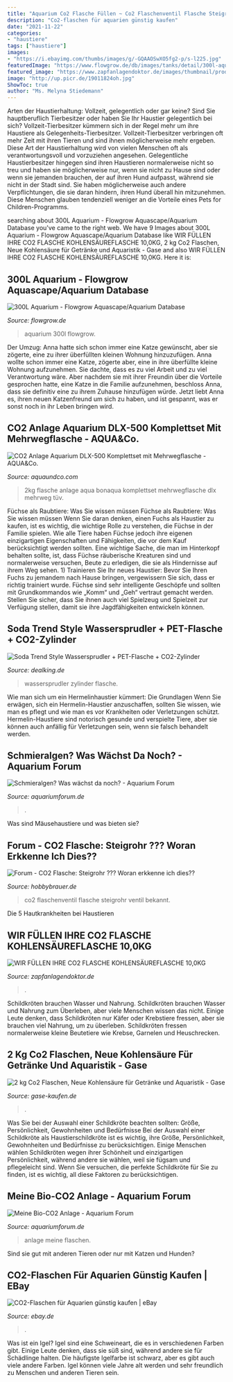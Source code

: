 ```yaml
---
title: "Aquarium Co2 Flasche Füllen ~ Co2 Flaschenventil Flasche Steigrohr Ventil Bekannt"
description: "Co2-flaschen für aquarien günstig kaufen"
date: "2021-11-22"
categories:
- "haustiere"
tags: ["haustiere"]
images:
- "https://i.ebayimg.com/thumbs/images/g/-GQAAOSwXO5fg2-p/s-l225.jpg"
featuredImage: "https://www.flowgrow.de/db/images/tanks/detail/300l-aquarium-51bc42fa63596.jpg"
featured_image: "https://www.zapfanlagendoktor.de/images/thumbnail/produkte/xlarge/neue/200688_0.jpg"
image: "http://up.picr.de/19011824oh.jpg"
ShowToc: true
author: "Ms. Melyna Stiedemann"
---
```



Arten der Haustierhaltung: Vollzeit, gelegentlich oder gar keine?
Sind Sie hauptberuflich Tierbesitzer oder haben Sie Ihr Haustier gelegentlich bei sich? Vollzeit-Tierbesitzer kümmern sich in der Regel mehr um ihre Haustiere als Gelegenheits-Tierbesitzer. Vollzeit-Tierbesitzer verbringen oft mehr Zeit mit ihren Tieren und sind ihnen möglicherweise mehr ergeben. Diese Art der Haustierhaltung wird von vielen Menschen oft als verantwortungsvoll und vorzuziehen angesehen.
Gelegentliche Haustierbesitzer hingegen sind ihren Haustieren normalerweise nicht so treu und haben sie möglicherweise nur, wenn sie nicht zu Hause sind oder wenn sie jemanden brauchen, der auf ihren Hund aufpasst, während sie nicht in der Stadt sind. Sie haben möglicherweise auch andere Verpflichtungen, die sie daran hindern, ihren Hund überall hin mitzunehmen. Diese Menschen glauben tendenziell weniger an die Vorteile eines Pets for Children-Programms.

	

		
searching about 300L Aquarium - Flowgrow Aquascape/Aquarium Database you've came to the right web. We have 9 Images about 300L Aquarium - Flowgrow Aquascape/Aquarium Database like WIR FÜLLEN IHRE CO2 FLASCHE KOHLENSÄUREFLASCHE 10,0KG, 2 kg Co2 Flaschen, Neue Kohlensäure für Getränke und Aquaristik - Gase and also WIR FÜLLEN IHRE CO2 FLASCHE KOHLENSÄUREFLASCHE 10,0KG. Here it is:
		
    
## 300L Aquarium - Flowgrow Aquascape/Aquarium Database

<img loading=lazy src="https://www.flowgrow.de/db/images/tanks/detail/300l-aquarium-51bc42fa63596.jpg" onerror="this.onerror=null;this.src='https://tse1.mm.bing.net/th?id=OIP.0wMTLWL_ruD1R_EWHnox2AHaFj&amp;pid=15.1';" alt="300L Aquarium - Flowgrow Aquascape/Aquarium Database">

_Source: flowgrow.de_

>aquarium 300l flowgrow. 

	

Der Umzug: Anna hatte sich schon immer eine Katze gewünscht, aber sie zögerte, eine zu ihrer überfüllten kleinen Wohnung hinzuzufügen.
Anna wollte schon immer eine Katze, zögerte aber, eine in ihre überfüllte kleine Wohnung aufzunehmen. Sie dachte, dass es zu viel Arbeit und zu viel Verantwortung wäre. Aber nachdem sie mit ihrer Freundin über die Vorteile gesprochen hatte, eine Katze in die Familie aufzunehmen, beschloss Anna, dass sie definitiv eine zu ihrem Zuhause hinzufügen würde. Jetzt liebt Anna es, ihren neuen Katzenfreund um sich zu haben, und ist gespannt, was er sonst noch in ihr Leben bringen wird.

    
## CO2 Anlage Aquarium DLX-500 Komplettset Mit Mehrwegflasche - AQUA&amp;Co.

<img loading=lazy src="https://aquaundco.com/wp-content/uploads/2018/08/2kg-Flasche.jpg" onerror="this.onerror=null;this.src='https://tse3.mm.bing.net/th?id=OIP.HWGy1h3wM3FdKw4fKls3nwHaHa&amp;pid=15.1';" alt="CO2 Anlage Aquarium DLX-500 Komplettset mit Mehrwegflasche - AQUA&amp;Co.">

_Source: aquaundco.com_

>2kg flasche anlage aqua bonaqua komplettset mehrwegflasche dlx mehrweg tüv. 

	

Füchse als Raubtiere: Was Sie wissen müssen
Füchse als Raubtiere: Was Sie wissen müssen
Wenn Sie daran denken, einen Fuchs als Haustier zu kaufen, ist es wichtig, die wichtige Rolle zu verstehen, die Füchse in der Familie spielen. Wie alle Tiere haben Füchse jedoch ihre eigenen einzigartigen Eigenschaften und Fähigkeiten, die vor dem Kauf berücksichtigt werden sollten. Eine wichtige Sache, die man im Hinterkopf behalten sollte, ist, dass Füchse räuberische Kreaturen sind und normalerweise versuchen, Beute zu erledigen, die sie als Hindernisse auf ihrem Weg sehen. 1) Trainieren Sie Ihr neues Haustier: Bevor Sie Ihren Fuchs zu jemandem nach Hause bringen, vergewissern Sie sich, dass er richtig trainiert wurde. Füchse sind sehr intelligente Geschöpfe und sollten mit Grundkommandos wie „Komm“ und „Geh“ vertraut gemacht werden. Stellen Sie sicher, dass Sie ihnen auch viel Spielzeug und Spielzeit zur Verfügung stellen, damit sie ihre Jagdfähigkeiten entwickeln können.

    
## Soda Trend Style Wassersprudler + PET-Flasche + CO2-Zylinder

<img loading=lazy src="https://dealking.de/files/deals/orig/soda-trend-style-wassersprudler-pet-flasche-co2-zylinder-61705.jpg" onerror="this.onerror=null;this.src='https://tse3.mm.bing.net/th?id=OIP.a3Duz6Z5CGNv42eEIQDh2QHaHa&amp;pid=15.1';" alt="Soda Trend Style Wassersprudler + PET-Flasche + CO2-Zylinder">

_Source: dealking.de_

>wassersprudler zylinder flasche. 

	

Wie man sich um ein Hermelinhaustier kümmert: Die Grundlagen
Wenn Sie erwägen, sich ein Hermelin-Haustier anzuschaffen, sollten Sie wissen, wie man es pflegt und wie man es vor Krankheiten oder Verletzungen schützt. Hermelin-Haustiere sind notorisch gesunde und verspielte Tiere, aber sie können auch anfällig für Verletzungen sein, wenn sie falsch behandelt werden.

    
## Schmieralgen? Was Wächst Da Noch? - Aquarium Forum

<img loading=lazy src="http://www.bilder-hochladen.net/files/8c3a-21s-84b2.jpg" onerror="this.onerror=null;this.src='https://tse1.mm.bing.net/th?id=OIP.nkUbCX1CG0ckyLiVGMlTcwHaFj&amp;pid=15.1';" alt="Schmieralgen? Was wächst da noch? - Aquarium Forum">

_Source: aquariumforum.de_

>. 

	

Was sind Mäusehaustiere und was bieten sie?

    
## Forum - CO2 Flasche: Steigrohr ??? Woran Erkkenne Ich Dies??

<img loading=lazy src="http://up.picr.de/19011824oh.jpg" onerror="this.onerror=null;this.src='https://tse4.mm.bing.net/th?id=OIP.lv9QjC6wZPf83xgQEt6eIwHaJ-&amp;pid=15.1';" alt="Forum - CO2 Flasche: Steigrohr ??? Woran erkkenne ich dies??">

_Source: hobbybrauer.de_

>co2 flaschenventil flasche steigrohr ventil bekannt. 

	

Die 5 Hautkrankheiten bei Haustieren

    
## WIR FÜLLEN IHRE CO2 FLASCHE KOHLENSÄUREFLASCHE 10,0KG

<img loading=lazy src="https://www.zapfanlagendoktor.de/images/thumbnail/produkte/xlarge/neue/200688_0.jpg" onerror="this.onerror=null;this.src='https://tse2.mm.bing.net/th?id=OIP.f4Ew-N3CcvDLt6RbWN9BDAHaHa&amp;pid=15.1';" alt="WIR FÜLLEN IHRE CO2 FLASCHE KOHLENSÄUREFLASCHE 10,0KG">

_Source: zapfanlagendoktor.de_

>. 

	

Schildkröten brauchen Wasser und Nahrung.
Schildkröten brauchen Wasser und Nahrung zum Überleben, aber viele Menschen wissen das nicht. Einige Leute denken, dass Schildkröten nur Käfer oder Krebstiere fressen, aber sie brauchen viel Nahrung, um zu überleben. Schildkröten fressen normalerweise kleine Beutetiere wie Krebse, Garnelen und Heuschrecken.

    
## 2 Kg Co2 Flaschen, Neue Kohlensäure Für Getränke Und Aquaristik - Gase

<img loading=lazy src="https://gase-kaufen.de/img/cms/Gegenüberstellung.jpeg" onerror="this.onerror=null;this.src='https://tse2.mm.bing.net/th?id=OIP.vrI8nIxVC5T5GOiu0YzkzwHaH4&amp;pid=15.1';" alt="2 kg Co2 Flaschen, Neue Kohlensäure für Getränke und Aquaristik - Gase">

_Source: gase-kaufen.de_

>. 

	

Was Sie bei der Auswahl einer Schildkröte beachten sollten: Größe, Persönlichkeit, Gewohnheiten und Bedürfnisse
Bei der Auswahl einer Schildkröte als Haustierschildkröte ist es wichtig, ihre Größe, Persönlichkeit, Gewohnheiten und Bedürfnisse zu berücksichtigen. Einige Menschen wählen Schildkröten wegen ihrer Schönheit und einzigartigen Persönlichkeit, während andere sie wählen, weil sie fügsam und pflegeleicht sind. Wenn Sie versuchen, die perfekte Schildkröte für Sie zu finden, ist es wichtig, all diese Faktoren zu berücksichtigen.

    
## Meine Bio-CO2 Anlage - Aquarium Forum

<img loading=lazy src="https://www.aquariumforum.de/gallery/files/5/2/8/7/1/flaschen-med.jpg" onerror="this.onerror=null;this.src='https://tse2.mm.bing.net/th?id=OIP.q1VqXrahSyD7nhUHgEkBTQHaEK&amp;pid=15.1';" alt="Meine Bio-CO2 Anlage - Aquarium Forum">

_Source: aquariumforum.de_

>anlage meine flaschen. 

	

Sind sie gut mit anderen Tieren oder nur mit Katzen und Hunden?

    
## CO2-Flaschen Für Aquarien Günstig Kaufen | EBay

<img loading=lazy src="https://i.ebayimg.com/thumbs/images/g/-GQAAOSwXO5fg2-p/s-l225.jpg" onerror="this.onerror=null;this.src='https://tse1.mm.bing.net/th?id=OIP.NbmywNG6kWpZBP6B6zb4XQAAAA&amp;pid=15.1';" alt="CO2-Flaschen für Aquarien günstig kaufen | eBay">

_Source: ebay.de_

>. 

	

Was ist ein Igel?
Igel sind eine Schweineart, die es in verschiedenen Farben gibt. Einige Leute denken, dass sie süß sind, während andere sie für Schädlinge halten. Die häufigste Igelfarbe ist schwarz, aber es gibt auch viele andere Farben. Igel können viele Jahre alt werden und sehr freundlich zu Menschen und anderen Tieren sein.

